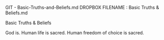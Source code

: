 GIT - Basic-Truths-and-Beliefs.md
DROPBOX FILENAME : Basic Truths & Beliefs.md


Basic Truths & Beliefs

God is. 
Human life is sacred. 
Human freedom of choice is sacred. 